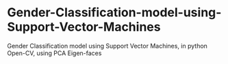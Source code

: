# Gender-Classification-model-using-Support-Vector-Machines
Gender Classification model using Support Vector Machines, in python Open-CV, using PCA Eigen-faces 


